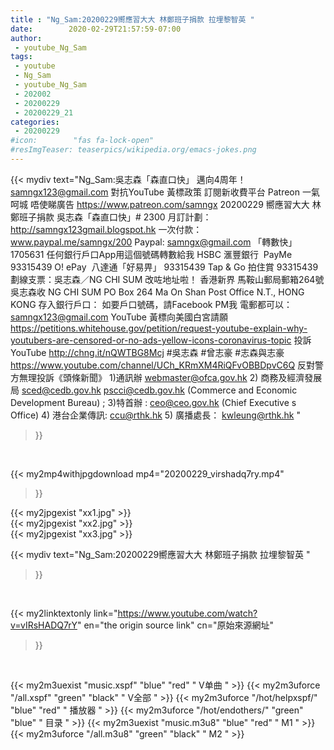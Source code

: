 ```yaml
---
title : "Ng_Sam:20200229嚮應習大大 林鄭班子捐款 拉埋黎智英 "
date:        2020-02-29T21:57:59-07:00
author:
 - youtube_Ng_Sam
tags:
 - youtube
 - Ng_Sam
 - youtube_Ng_Sam
 - 202002
 - 20200229
 - 20200229_21
categories:
 - 20200229
#icon:        "fas fa-lock-open"
#resImgTeaser: teaserpics/wikipedia.org/emacs-jokes.png
---
```


{{< mydiv text="Ng_Sam:吳志森「森直口快」 邁向4周年！ samngx123@gmail.com  對抗YouTube 黃標政策 訂閱新收費平台 Patreon 一氣呵城 唔使睇廣告 https://www.patreon.com/samngx    20200229 嚮應習大大 林鄭班子捐款   吳志森「森直口快」# 2300  月訂計劃： http://samngx123gmail.blogspot.hk  一次付款： www.paypal.me/samngx/200  Paypal: samngx@gmail.com  「轉數快」1705631 任何銀行戶口App用這個號碼轉數給我  HSBC 滙豐銀行  PayMe  93315439  O! ePay  八達通「好易畀」 93315439  Tap & Go     拍住賞     93315439  劃線支票：吳志森／NG CHI SUM 改咗地址啦！  香港新界 馬鞍山郵局郵箱264號 吳志森收  NG CHI SUM PO Box 264 Ma On Shan Post Office N.T., HONG KONG  存入銀行戶口： 如要戶口號碼，請Facebook PM我 電郵都可以：samngx123@gmail.com   YouTube 黃標向美國白宮請願 https://petitions.whitehouse.gov/petition/request-youtube-explain-why-youtubers-are-censored-or-no-ads-yellow-icons-coronavirus-topic  投訴YouTube http://chng.it/nQWTBG8Mcj   #吳志森 #曾志豪 #志森與志豪 https://www.youtube.com/channel/UCh_KRmXM4RiQFvOBBDpvC6Q   反對警方無理投訴《頭條新聞》  1)通訊辦 webmaster@ofca.gov.hk  2) 商務及經濟發展局 sced@cedb.gov.hk pscci@cedb.gov.hk (Commerce and Economic Development Bureau) ;  3)特首辦 : ceo@ceo.gov.hk (Chief Executive s Office)  4) 港台企業傳訊: ccu@rthk.hk  5) 廣播處長： kwleung@rthk.hk "
>}}
<br>


{{< my2mp4withjpgdownload mp4="20200229_virshadq7ry.mp4"
>}}

{{< my2jpgexist "xx1.jpg" >}}<br>
{{< my2jpgexist "xx2.jpg" >}}<br>
{{< my2jpgexist "xx3.jpg" >}}<br>



{{< mydiv text="Ng_Sam:20200229嚮應習大大 林鄭班子捐款 拉埋黎智英 "
>}}
<br>

{{< my2linktextonly link="https://www.youtube.com/watch?v=vIRsHADQ7rY"
en="the origin source link" cn="原始來源網址"
>}}


<br>

{{< my2m3uexist "music.xspf"        "blue"   "red"    " V单曲 " >}} {{< my2m3uforce "/all.xspf"         "green"  "black"  " V全部 " >}} {{< my2m3uforce "/hot/helpxspf/"    "blue"   "red"    " 播放器 " >}} {{< my2m3uforce "/hot/endothers/"   "green"  "blue"   " 目录 " >}} {{< my2m3uexist "music.m3u8"        "blue"   "red"    " M1 " >}} {{< my2m3uforce "/all.m3u8"         "green"  "black"  " M2 " >}} 
